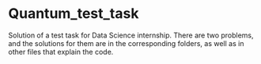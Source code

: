 # Quantum_test_task

Solution of a test task for Data Science internship. There are two problems, and the solutions for them are in the corresponding folders, as well as in other files that explain the code.

